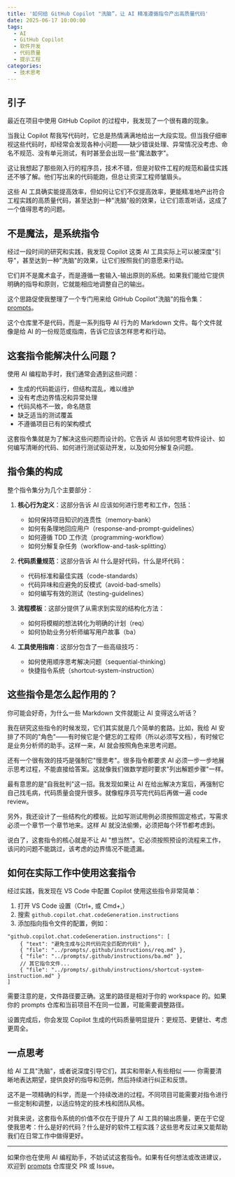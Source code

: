 ```yaml
---
title: '如何给 GitHub Copilot "洗脑”，让 AI 精准遵循指令产出高质量代码'
date: 2025-06-17 10:00:00
tags:
  - AI
  - GitHub Copilot
  - 软件开发
  - 代码质量
  - 提示工程
categories:
  - 技术思考
---
```


## 引子

最近在项目中使用 GitHub Copilot 的过程中，我发现了一个很有趣的现象。

当我让 Copilot 帮我写代码时，它总是热情满满地给出一大段实现。但当我仔细审视这些代码时，却经常会发现各种小问题——缺少错误处理、异常情况没考虑、命名不规范、没有单元测试，有时甚至会出现一些"魔法数字"。

这让我想起了那些刚入行的程序员，技术不错，但是对软件工程的规范和最佳实践还不够了解。他们写出来的代码能跑，但总让资深工程师皱眉头。

这些 AI 工具确实能提高效率，但如何让它们不仅提高效率，更能精准地产出符合工程实践的高质量代码，甚至达到一种"洗脑"般的效果，让它们乖乖听话，这成了一个值得思考的问题。

## 不是魔法，是系统指令

经过一段时间的研究和实践，我发现 Copilot 这类 AI 工具实际上可以被深度"引导"，甚至达到一种"洗脑"的效果，让它们按照我们的意愿来行动。

它们并不是魔术盒子，而是遵循一套输入-输出原则的系统。如果我们能给它提供明确的指导和原则，它就能相应地调整自己的输出。

这个思路促使我整理了一个专门用来给 GitHub Copilot"洗脑"的指令集：[prompts](https://github.com/cuipengfei/prompts)。

这个仓库里不是代码，而是一系列指导 AI 行为的 Markdown 文件。每个文件就像是给 AI 的一份规范或指南，告诉它应该怎样思考和行动。

## 这套指令能解决什么问题？

使用 AI 编程助手时，我们通常会遇到这些问题：

- 生成的代码能运行，但结构混乱，难以维护
- 没有考虑边界情况和异常处理
- 代码风格不一致，命名随意
- 缺乏适当的测试覆盖
- 不遵循项目已有的架构模式

这套指令集就是为了解决这些问题而设计的。它告诉 AI 该如何思考软件设计、如何编写清晰的代码、如何进行测试驱动开发，以及如何分解复杂问题。

## 指令集的构成

整个指令集分为几个主要部分：

1. **核心行为定义**：这部分告诉 AI 应该如何进行思考和工作，包括：

   - 如何保持项目知识的连贯性（memory-bank）
   - 如何有条理地回应用户（response-and-prompt-guidelines）
   - 如何遵循 TDD 工作流（programming-workflow）
   - 如何分解复杂任务（workflow-and-task-splitting）

2. **代码质量规范**：这部分告诉 AI 什么是好代码，什么是坏代码：

   - 代码标准和最佳实践（code-standards）
   - 代码异味和应避免的反模式（avoid-bad-smells）
   - 如何编写有效的测试（testing-guidelines）

3. **流程模板**：这部分提供了从需求到实现的结构化方法：

   - 如何将模糊的想法转化为明确的计划（req）
   - 如何协助业务分析师编写用户故事（ba）

4. **工具使用指南**：这部分包含了一些高级技巧：
   - 如何使用顺序思考解决问题（sequential-thinking）
   - 快捷指令系统（shortcut-system-instruction）

## 这些指令是怎么起作用的？

你可能会好奇，为什么一些 Markdown 文件就能让 AI 变得这么听话？

我在研究这些指令的时候发现，它们其实就是几个简单的套路。比如，我给 AI 安排了不同的"角色"——有时候它是个健忘的工程师（所以必须写文档），有时候它是业务分析师的助手。这样一来，AI 就会按照角色来思考问题。

还有一个很有效的技巧是强制它"慢思考"。很多指令都要求 AI 必须一步一步地展示思考过程，不能直接给答案。这就像我们做数学题时要求"列出解题步骤"一样。

最有意思的是"自我批判"这一招。我发现如果让 AI 在给出解决方案后，再强制它自己找毛病，代码质量会提升很多。就像程序员写完代码后再做一遍 code review。

另外，我还设计了一些结构化的模板。比如写测试用例必须按照固定格式，写需求必须一个章节一个章节地来。这样 AI 就没法偷懒，必须把每个环节都考虑到。

说白了，这套指令的核心就是不让 AI "想当然"。它必须按照预设的流程来工作，该问的问题不能跳过，该考虑的边界情况不能遗漏。

## 如何在实际工作中使用这套指令

经过实践，我发现在 VS Code 中配置 Copilot 使用这些指令非常简单：

1. 打开 VS Code 设置（Ctrl+, 或 Cmd+,）
2. 搜索 `github.copilot.chat.codeGeneration.instructions`
3. 添加指向指令文件的配置，例如：

```jsonc
"github.copilot.chat.codeGeneration.instructions": [
    { "text": "避免生成与公共代码完全匹配的代码" },
    { "file": "../prompts/.github/instructions/req.md" },
    { "file": "../prompts/.github/instructions/ba.md" },
    // 其它指令文件...
    { "file": "../prompts/.github/instructions/shortcut-system-instruction.md" }
]
```

需要注意的是，文件路径要正确。这里的路径是相对于你的 workspace 的。如果你的 prompts 仓库和当前项目不在同一位置，可能需要调整路径。

设置完成后，你会发现 Copilot 生成的代码质量明显提升：更规范、更健壮、考虑更周全。

## 一点思考

给 AI 工具"洗脑"，或者说深度引导它们，其实和带新人有些相似 —— 你需要清晰地表达期望，提供良好的指导和范例，然后持续进行纠正和反馈。

这不是一项精确的科学，而是一个持续改进的过程。不同项目可能需要对指令进行一些定制和调整，以适应特定的技术栈和团队风格。

对我来说，这套指令系统的价值不仅在于提升了 AI 工具的输出质量，更在于它促使我思考：什么是好的代码？什么是好的软件工程实践？这些思考反过来又能帮助我们在日常工作中做得更好。

---

如果你也在使用 AI 编程助手，不妨试试这套指令。如果有任何想法或改进建议，欢迎到 [prompts](https://github.com/cuipengfei/prompts) 仓库提交 PR 或 Issue。
